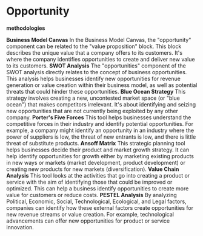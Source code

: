 # Opportunity

**methodologies**

**Business Model Canvas**
In the Business Model Canvas, the "opportunity" component can be related to the "value proposition" block. This block describes the unique value that a company offers to its customers. It's where the company identifies opportunities to create and deliver new value to its customers. 
**SWOT Analysis**
The "opportunities" component of the SWOT analysis directly relates to the concept of business opportunities. This analysis helps businesses identify new opportunities for revenue generation or value creation within their business model, as well as potential threats that could hinder these opportunities.
**Blue Ocean Strategy**
This strategy involves creating a new, uncontested market space (or "blue ocean") that makes competitors irrelevant. It's about identifying and seizing new opportunities that are not currently being exploited by any other company. 
**Porter's Five Forces**
This tool helps businesses understand the competitive forces in their industry and identify potential opportunities. For example, a company might identify an opportunity in an industry where the power of suppliers is low, the threat of new entrants is low, and there is little threat of substitute products.
**Ansoff Matrix**
This strategic planning tool helps businesses decide their product and market growth strategy. It can help identify opportunities for growth either by marketing existing products in new ways or markets (market development, product development) or creating new products for new markets (diversification).
**Value Chain Analysis**
This tool looks at the activities that go into creating a product or service with the aim of identifying those that could be improved or optimized. This can help a business identify opportunities to create more value for customers or reduce costs.
**PESTEL Analysis**
By analyzing Political, Economic, Social, Technological, Ecological, and Legal factors, companies can identify how these external factors create opportunities for new revenue streams or value creation. For example, technological advancements can offer new opportunities for product or service innovation.